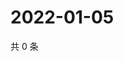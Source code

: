 # 2022-01-05

共 0 条

<!-- BEGIN WEIBO -->
<!-- 最后更新时间 Wed Jan 05 2022 18:10:08 GMT+0800 (China Standard Time) -->

<!-- END WEIBO -->
